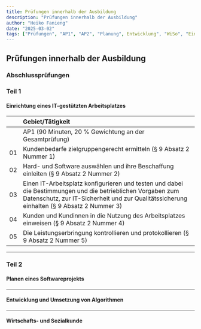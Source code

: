 ```yaml
---
title: Prüfungen innerhalb der Ausbildung
description: "Prüfungen innerhalb der Ausbildung"
author: "Heiko Fanieng"
date: "2025-03-02"
tags: ["Prüfungen", "AP1", "AP2", "Planung", Entwicklung", "WiSo", "Einrichtung"]
---
```


## Prüfungen innerhalb der Ausbildung

### Abschlussprüfungen

### Teil 1

#### Einrichtung eines IT-gestützten Arbeitsplatzes

| | Gebiet/Tätigkeit |
| :--- | :--- |
| | AP1 (90 Minuten, 20 % Gewichtung an der Gesamtprüfung) |
| 01 | Kundenbedarfe zielgruppengerecht ermitteln (§ 9 Absatz 2 Nummer 1) |
| 02 | Hard- und Software auswählen und ihre Beschaffung einleiten (§ 9 Absatz 2 Nummer 2) |
| 03 | Einen IT-Arbeitsplatz konfigurieren und testen und dabei die Bestimmungen und die betrieblichen Vorgaben zum Datenschutz, zur IT-Sicherheit und zur Qualitätssicherung einhalten (§ 9 Absatz 2 Nummer 3) |
| 04 | Kunden und Kundinnen in die Nutzung des Arbeitsplatzes einweisen (§ 9 Absatz 2 Nummer 4) |
| 05 | Die Leistungserbringung kontrollieren und protokollieren (§ 9 Absatz 2 Nummer 5) |

---

### Teil 2

#### Planen eines Softwareprojekts

---

#### Entwicklung und Umsetzung von Algorithmen

---

#### Wirtschafts- und Sozialkunde
